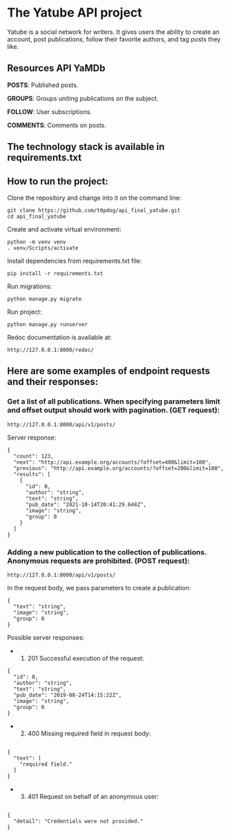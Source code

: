 # The Yatube API project
Yatube is a social network for writers. It gives users the ability to create an account, post publications, follow their favorite authors, and tag posts they like.

## Resources API YaMDb
**POSTS**: Published posts.

**GROUPS**: Groups uniting publications on the subject.

**FOLLOW**: User subscriptions.

**COMMENTS**: Comments on posts.

## The technology stack is available in requirements.txt

## How to run the project:

Clone the repository and change into it on the command line:
```
git clone https://github.com/t0pdog/api_final_yatube.git
cd api_final_yatube
```

Create and activate virtual environment:
```
python -m venv venv
. venv/Scripts/activate
```

Install dependencies from requirements.txt file:
```
pip install -r requirements.txt
```

Run migrations:
```
python manage.py migrate
```

Run project:
```
python manage.py runserver
```

Redoc documentation is available at:
```
http://127.0.0.1:8000/redoc/
```

## Here are some examples of endpoint requests and their responses:

### Get a list of all publications. When specifying parameters limit and offset output should work with pagination. (GET request):

```
http://127.0.0.1:8000/api/v1/posts/
```

Server response:
```
{
  "count": 123,
  "next": "http://api.example.org/accounts/?offset=400&limit=100",
  "previous": "http://api.example.org/accounts/?offset=200&limit=100",
  "results": [
    {
      "id": 0,
      "author": "string",
      "text": "string",
      "pub_date": "2021-10-14T20:41:29.648Z",
      "image": "string",
      "group": 0
    }
  ]
}
```

### Adding a new publication to the collection of publications. Anonymous requests are prohibited. (POST request):

```
http://127.0.0.1:8000/api/v1/posts/
```
In the request body, we pass parameters to create a publication:
```
{
  "text": "string",
  "image": "string",
  "group": 0
}
```

Possible server responses:

* 1. 201 Successful execution of the request:
```
{
  "id": 0,
  "author": "string",
  "text": "string",
  "pub_date": "2019-08-24T14:15:22Z",
  "image": "string",
  "group": 0
}
```

* 2. 400 Missing required field in request body:
```

{
  "text": [
    "required field."
  ]
}
```

* 3. 401 Request on behalf of an anonymous user:
```

{
  "detail": "Credentials were not provided."
}